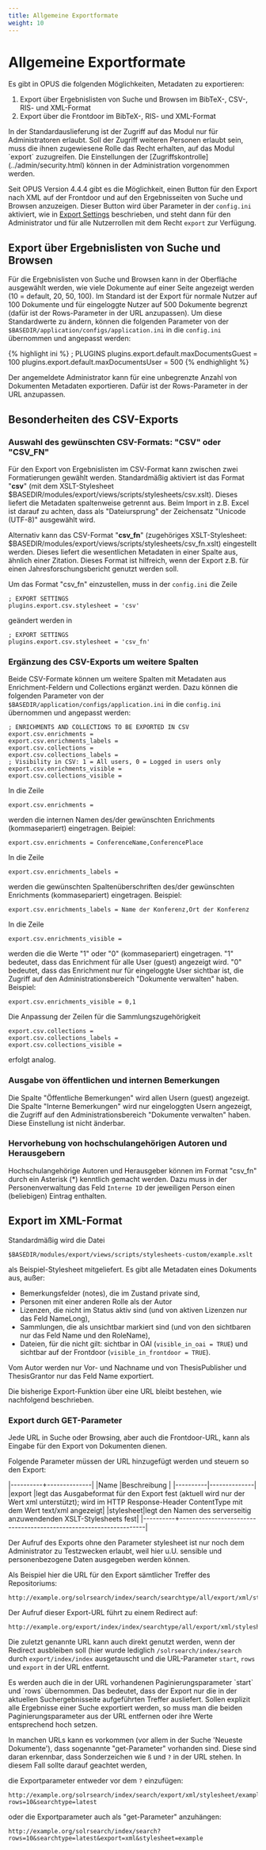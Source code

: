 ```yaml
---
title: Allgemeine Exportformate
weight: 10
---
```


# Allgemeine Exportformate

Es gibt in OPUS die folgenden Möglichkeiten, Metadaten zu exportieren:

1. Export über Ergebnislisten von Suche und Browsen im BibTeX-, CSV-, RIS- und XML-Format
2. Export über die Frontdoor im BibTeX-, RIS- und XML-Format

<p class="note" markdown="1">
In der Standardauslieferung ist der Zugriff auf das Modul nur für Administratoren erlaubt. Soll der Zugriff weiteren 
Personen erlaubt sein, muss die ihnen zugewiesene Rolle das Recht erhalten, auf das Modul `export` zuzugreifen. Die
Einstellungen der [Zugriffskontrolle](../admin/security.html) können in der Administration vorgenommen werden.
</p>

Seit OPUS Version 4.4.4 gibt es die Möglichkeit, einen Button für den Export nach XML auf der Frontdoor und auf den
Ergebnisseiten von Suche und Browsen anzuzeigen. Dieser Button wird über Parameter in der `config.ini` aktiviert, wie in
[Export Settings](../export/exportsettings.html) beschrieben, und steht dann für den Administrator und für alle
Nutzerrollen mit dem Recht `export` zur Verfügung.

## Export über Ergebnislisten von Suche und Browsen

Für die Ergebnislisten von Suche und Browsen kann in der Oberfläche ausgewählt werden, wie viele Dokumente auf einer 
Seite angezeigt werden (10 = default, 20, 50, 100). Im Standard ist der Export für normale Nutzer auf 100 Dokumente und
für eingeloggte Nutzer auf 500 Dokumente begrenzt (dafür ist der Rows-Parameter in der URL anzupassen). Um diese 
Standardwerte zu ändern, können die folgenden Parameter von der `$BASEDIR/application/configs/application.ini` in die
`config.ini` übernommen und angepasst werden:

{% highlight ini %}
; PLUGINS
plugins.export.default.maxDocumentsGuest = 100
plugins.export.default.maxDocumentsUser = 500
{% endhighlight %}

Der angemeldete Administrator kann für eine unbegrenzte Anzahl von Dokumenten Metadaten exportieren. Dafür ist der 
Rows-Parameter in der URL anzupassen.

## Besonderheiten des CSV-Exports

### Auswahl des gewünschten CSV-Formats: "CSV" oder "CSV_FN"

Für den Export von Ergebnislisten im CSV-Format kann zwischen zwei Formatierungen gewählt werden. Standardmäßig aktiviert ist das Format "__csv__" (mit dem XSLT-Stylesheet $BASEDIR/modules/export/views/scripts/stylesheets/csv.xslt). Dieses liefert die Metadaten spaltenweise getrennt aus. Beim Import in z.B. Excel ist darauf zu achten, dass als "Dateiursprung" der Zeichensatz "Unicode (UTF-8)" ausgewählt wird. 

Alternativ kann das CSV-Format "__csv_fn__" (zugehöriges XSLT-Stylesheet: $BASEDIR/modules/export/views/scripts/stylesheets/csv_fn.xslt) eingestellt werden. Dieses liefert die wesentlichen Metadaten in einer Spalte aus, ähnlich einer Zitation. Dieses Format ist hilfreich, wenn der Export z.B. für einen Jahresforschungsbericht genutzt werden soll. 

Um das Format "csv_fn" einzustellen, muss in der `config.ini` die Zeile
```
; EXPORT SETTINGS
plugins.export.csv.stylesheet = 'csv'
```
geändert werden in 
```
; EXPORT SETTINGS
plugins.export.csv.stylesheet = 'csv_fn'
```

### Ergänzung des CSV-Exports um weitere Spalten
Beide CSV-Formate können um weitere Spalten mit Metadaten aus Enrichment-Feldern und Collections ergänzt werden. Dazu können die folgenden Parameter von der `$BASEDIR/application/configs/application.ini` in die `config.ini` übernommen und angepasst werden:
```
; ENRICHMENTS AND COLLECTIONS TO BE EXPORTED IN CSV
export.csv.enrichments = 
export.csv.enrichments_labels = 
export.csv.collections = 
export.csv.collections_labels =  
; Visibility in CSV: 1 = All users, 0 = Logged in users only
export.csv.enrichments_visible = 
export.csv.collections_visible = 
```
In die Zeile
```
export.csv.enrichments =
```
werden die internen Namen des/der gewünschten Enrichments (kommasepariert) eingetragen. 
Beipiel:
```
export.csv.enrichments = ConferenceName,ConferencePlace
```

In die Zeile
```
export.csv.enrichments_labels =
```
werden die gewünschten Spaltenüberschriften des/der gewünschten Enrichments (kommasepariert) eingetragen.
Beispiel:
``` 
export.csv.enrichments_labels = Name der Konferenz,Ort der Konferenz
```

In die Zeile
```
export.csv.enrichments_visible =
```
werden die die Werte "1" oder "0" (kommasepariert) eingetragen. "1" bedeutet, dass das Enrichment für alle User (guest) angezeigt wird. "0" bedeutet, dass das Enrichment nur für eingeloggte User sichtbar ist, die Zugriff auf den Administrationsbereich "Dokumente verwalten" haben. 
Beispiel:
``` 
export.csv.enrichments_visible = 0,1
```

Die Anpassung der Zeilen für die Sammlungszugehörigkeit 
```
export.csv.collections = 
export.csv.collections_labels =
export.csv.collections_visible =
```
erfolgt analog.

### Ausgabe von __öffentlichen__ und __internen__ Bemerkungen
Die Spalte "Öffentliche Bemerkungen" wird allen Usern (guest) angezeigt. Die Spalte "Interne Bemerkungen" wird nur eingeloggten Usern angezeigt, die Zugriff auf den Administrationsbereich "Dokumente verwalten" haben. Diese Einstellung ist nicht änderbar.

### Hervorhebung von hochschulangehörigen Autoren und Herausgebern
Hochschulangehörige Autoren und Herausgeber können im Format "csv_fn" durch ein Asterisk (*) kenntlich gemacht werden. Dazu muss in der Personenverwaltung das Feld `Interne ID` der jeweiligen Person einen (beliebigen) Eintrag enthalten.

## Export im XML-Format

Standardmäßig wird die Datei

    $BASEDIR/modules/export/views/scripts/stylesheets-custom/example.xslt

als Beispiel-Stylesheet mitgeliefert. Es gibt alle Metadaten eines Dokuments aus, außer:

* Bemerkungsfelder (notes), die im Zustand private sind,
* Personen mit einer anderen Rolle als der Autor
* Lizenzen, die nicht im Status aktiv sind (und von aktiven Lizenzen nur das Feld NameLong),
* Sammlungen, die als unsichtbar markiert sind (und von den sichtbaren nur das Feld Name und den RoleName),
* Dateien, für die nicht gilt: sichtbar in OAI (`visible_in_oai = TRUE`) und
  sichtbar auf der Frontdoor (`visible_in_frontdoor = TRUE`).

Vom Autor werden nur Vor- und Nachname und von ThesisPublisher und ThesisGrantor nur das Feld Name exportiert.

Die bisherige Export-Funktion über eine URL bleibt bestehen, wie nachfolgend beschrieben.

### Export durch GET-Parameter

Jede URL in Suche oder Browsing, aber auch die Frontdoor-URL, kann als Eingabe für den Export von Dokumenten dienen.

Folgende Parameter müssen der URL hinzugefügt werden und steuern so den Export:

|----------+--------------|
|Name      |Beschreibung  |
|----------|--------------|
|export    |legt das Ausgabeformat für den Export fest (aktuell wird nur der Wert xml unterstützt); wird im HTTP Response-Header ContentType mit dem Wert text/xml angezeigt|
|stylesheet|legt den Namen des serverseitig anzuwendenden XSLT-Stylesheets fest|
|----------+-------------------------------------------------------------------|

<p class="note">
Der Aufruf des Exports ohne den Parameter stylesheet ist nur noch dem Administrator zu Testzwecken erlaubt,
weil hier u.U. sensible und personenbezogene Daten ausgegeben werden können.
</p>

Als Beispiel hier die URL für den Export sämtlicher Treffer des Repositoriums:

    http://example.org/solrsearch/index/search/searchtype/all/export/xml/stylesheet/example

Der Aufruf dieser Export-URL führt zu einem Redirect auf:

    http://example.org/export/index/index/searchtype/all/export/xml/stylesheet/example

Die zuletzt genannte URL kann auch direkt genutzt werden, wenn der Redirect ausbleiben soll
(hier wurde lediglich `/solrsearch/index/search` durch `export/index/index` ausgetauscht und die URL-Parameter `start`,
`rows` und `export` in der URL entfernt.

<p class="note" markdown="1">
Es werden auch die in der URL vorhandenen Paginierungsparameter `start` und `rows` übernommen. Das bedeutet, dass der
Export nur die in der aktuellen Suchergebnisseite aufgeführten Treffer ausliefert. Sollen explizit alle Ergebnisse
einer Suche exportiert werden, so muss man die beiden Paginierungsparameter aus der URL entfernen oder ihre Werte
entsprechend hoch setzen.
</p>

In manchen URLs kann es vorkommen (vor allem in der Suche 'Neueste Dokumente'), dass sogenannte "get-Parameter"
vorhanden sind. Diese sind daran erkennbar, dass Sonderzeichen wie `ß` und `?` in der URL stehen. In diesem Fall
sollte darauf geachtet werden,

die Exportparameter entweder vor dem `?` einzufügen:

    http://example.org/solrsearch/index/search/export/xml/stylesheet/example?rows=10&searchtype=latest

oder die Exportparameter auch als "get-Parameter" anzuhängen:

    http://example.org/solrsearch/index/search?rows=10&searchtype=latest&export=xml&stylesheet=example
